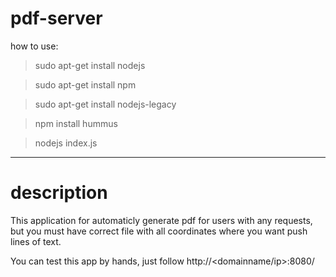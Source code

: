# pdf-server
how to use:
> sudo apt-get install nodejs

> sudo apt-get install npm

> sudo apt-get install nodejs-legacy

> npm install hummus

> nodejs index.js
*************************************************************************
# description

This application for automaticly generate pdf for users with any requests, but you must have correct file with all coordinates where you want push lines of text.

You can test this app by hands, just follow http://<domainname/ip>:8080/
